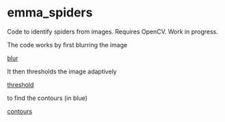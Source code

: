 # emma_spiders

Code to identify spiders from images. Requires OpenCV. Work in progress.

The code works by first blurring the image

[blur](https://raw.githubusercontent.com/lukereding/emma_spiders/master/blur.jpg)

It then thresholds the image adaptively

[threshold](https://raw.githubusercontent.com/lukereding/emma_spiders/master/threshold.jpg)

to find the contours (in blue)

[contours](https://raw.githubusercontent.com/lukereding/emma_spiders/master/out.jpg)
